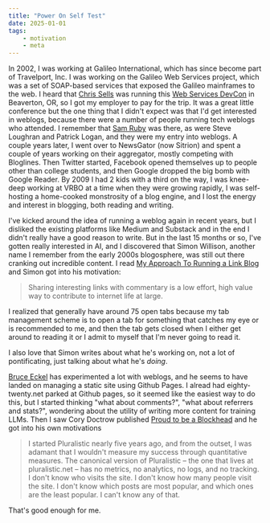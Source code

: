 ```yaml
---
title: "Power On Self Test"
date: 2025-01-01
tags:
    - motivation
    - meta
---
```


In 2002, I was working at Galileo International, which has since become part of Travelport, Inc. I was working on the Galileo Web Services project, which was a set of SOAP-based services that exposed the Galileo mainframes to the web. I heard that [Chris Sells](https://sellsbrothers.com/) was running this [Web Services DevCon](https://sellsbrothers.com/public/conference/oldindex3.htm#said) in Beaverton, OR, so I got my employer to pay for the trip. It was a great little conference but the one thing that I didn't expect was that I'd get interested in weblogs, because there were a number of people running tech weblogs who attended. I remember that [Sam Ruby](http://intertwingly.net/blog/) was there, as were Steve Loughran and Patrick Logan, and they were my entry into weblogs. A couple years later, I went over to NewsGator (now Sitrion) and spent a couple of years working on their aggregator, mostly competing with Bloglines. Then Twitter started, Facebook opened themselves up to people other than college students, and then Google dropped the big bomb with Google Reader. By 2009 I had 2 kids with a third on the way, I was knee-deep working at VRBO at a time when they were growing rapidly, I was self-hosting a home-cooked monstrosity of a blog engine, and I lost the energy and interest in blogging, both reading and writing.

I've kicked around the idea of running a weblog again in recent years, but I disliked the existing platforms like Medium and Substack and in the end I didn't really have a good reason to write. But in the last 15 months or so, I've gotten really interested in AI, and I discovered that Simon Willison, another name I remember from the early 2000s blogosphere, was still out there cranking out incredible content. I read [My Approach To Running a Link Blog](https://simonwillison.net/2024/Dec/22/link-blog/) and Simon got into his motivation:

<blockquote>Sharing interesting links with commentary is a low effort, high value way to contribute to internet life at large.</blockquote>

I realized that generally have around 75 open tabs because my tab management scheme is to open a tab for something that catches my eye or is recommended to me, and then the tab gets closed when I either get around to reading it or I admit to myself that I'm never going to read it. 

I also love that Simon writes about what he's working on, not a lot of pontificating, just talking about what he's _doing_. 

[Bruce Eckel](https://bruceeckel.github.io/) has experimented a lot with weblogs, and he seems to have landed on managing a static site using Github Pages. I alread had eighty-twenty.net parked at Github pages, so it seemed like the easiest way to do this, but I started thinking "what about comments?", "what about referrers and stats?",  wondering about the utility of writing more content for training LLMs. Then I saw Cory Doctrow published [Proud to be a Blockhead](https://pluralistic.net/2024/12/21/blockheads-r-us/) and he got into his own motivations

<blockquote>I started Pluralistic nearly five years ago, and from the outset, I was adamant that I wouldn't measure my success through quantitative measures. The canonical version of Pluralistic – the one that lives at pluralistic.net – has no metrics, no analytics, no logs, and no tracking. I don't know who visits the site. I don't know how many people visit the site. I don't know which posts are most popular, and which ones are the least popular. I can't know any of that.</blockquote>

That's good enough for me.

